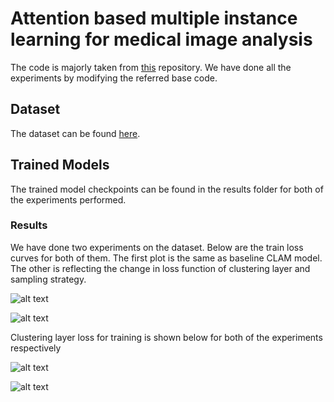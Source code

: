 # Attention based multiple instance learning for medical image analysis

The code is majorly taken from [this](https://github.com/mahmoodlab/CLAM) repository. We have done all the experiments by modifying the referred base code.

## Dataset
The dataset can be found [here](https://warwick.ac.uk/fac/sci/dcs/research/tia/data/crchistolabelednucleihe/).

## Trained Models
The trained model checkpoints can be found in the results folder for both of the experiments performed.

### Results

We have done two experiments on the dataset. Below are the train loss curves for both of them.
The first plot is the same as baseline CLAM model. The other is reflecting the change in loss function of clustering layer and sampling strategy.

![alt text](https://github.com/zaid478/MSDS19006_Project_DLSpring2020/blob/master/plots/v1/train_error.svg)

![alt text](https://github.com/zaid478/MSDS19006_Project_DLSpring2020/blob/master/plots/v2/train_error.svg)


Clustering layer loss for training is shown below for both of the experiments respectively

![alt text](https://github.com/zaid478/MSDS19006_Project_DLSpring2020/blob/master/plots/v1/train_clustering_loss.svg)

![alt text](https://github.com/zaid478/MSDS19006_Project_DLSpring2020/blob/master/plots/v2/train_clustering_loss.svg)

